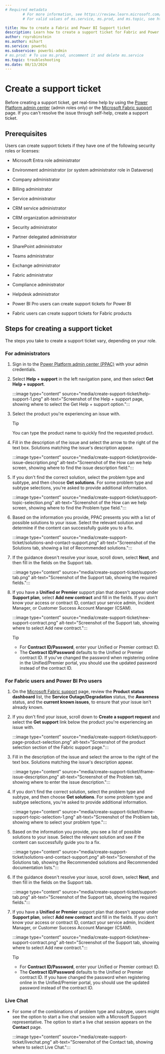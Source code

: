 ```yaml
---
# Required metadata
		# For more information, see https://review.learn.microsoft.com/en-us/help/platform/learn-editor-add-metadata?branch=main
		# For valid values of ms.service, ms.prod, and ms.topic, see https://review.learn.microsoft.com/en-us/help/platform/metadata-taxonomies?branch=main

title: How to create a Fabric and Power BI Support ticket
description: Learn how to create a support ticket for Fabric and Power BI, depending on your role (administrator versus user).
author: royrubinstein
ms.author: mihart
ms.service: powerbi
ms.subservice: powerbi-admin
# ms.prod: # To use ms.prod, uncomment it and delete ms.service
ms.topic: troubleshooting 
ms.date: 08/13/2024
---
```


# Create a support ticket

Before creating a support ticket, get real-time help by using the [Power Platform admin center](https://admin.powerplatform.microsoft.com/support) (admin roles only) or the [Microsoft Fabric support](https://support.fabric.microsoft.com/support) page. If you can't resolve the issue through self-help, create a support ticket.

## Prerequisites

Users can create support tickets if they have one of the following security roles or licenses:

- Microsoft Entra role administrator

- Environment administrator (or system administrator role in Dataverse)

- Company administrator

- Billing administrator

- Service administrator

- CRM service administrator

- CRM organization administrator

- Security administrator

- Partner delegated administrator

- SharePoint administrator

- Teams administrator

- Exchange administrator

- Fabric administrator

- Compliance administrator

- Helpdesk administrator

- Power BI Pro users can create support tickets for Power BI

- Fabric users can create support tickets for Fabric products

## Steps for creating a support ticket

The steps you take to create a support ticket vary, depending on your role.

### For administrators

1. Sign in to the [Power Platform admin center (PPAC)](https://admin.powerplatform.microsoft.com/) with your admin credentials.

1. Select **Help + support** in the left navigation pane, and then select **Get Help + support**.

   :::image type="content" source="media/create-support-ticket/help-support-1.png" alt-text="Screenshot of the Help + support page, showing where to select the Get Help + support option.":::

1. Select the product you're experiencing an issue with.

   > [!TIP]
   > You can type the product name to quickly find the requested product.

1. Fill in the description of the issue and select the arrow to the right of the text box. Solutions matching the issue's description appear.

   :::image type="content" source="media/create-support-ticket/provide-issue-description.png" alt-text="Screenshot of the How can we help screen, showing where to find the issue description field.":::

1. If you don't find the correct solution, select the problem type and subtype, and then choose **Get solutions**. For some problem type and subtype selections, you're asked to provide additional information.

   :::image type="content" source="media/create-support-ticket/support-topic-selection.png" alt-text="Screenshot of the How can we help screen, showing where to find the Problem type field.":::

1. Based on the information you provide, PPAC presents you with a list of possible solutions to your issue. Select the relevant solution and determine if the content can successfully guide you to a fix.

   :::image type="content" source="media/create-support-ticket/solutions-and-contact-support.png" alt-text="Screenshot of the Solutions tab, showing a list of Recommended solutions.":::

1. If the guidance doesn't resolve your issue, scroll down, select **Next**, and then fill in the fields on the Support tab.

   :::image type="content" source="media/create-support-ticket/support-tab.png" alt-text="Screenshot of the Support tab, showing the required fields.":::

1. If you have a **Unified or Premier** support plan that doesn't appear under **Support plan**, select **Add new contract** and fill in the fields. If you don't know your access or contract ID, contact your service admin, Incident Manager, or Customer Success Account Manager (CSAM).

   :::image type="content" source="media/create-support-ticket/new-support-contract.png" alt-text="Screenshot of the Support tab, showing where to select Add new contract.":::

   > [!TIP]
   >- For **Contract ID/Password**, enter your Unified or Premier contract ID.
   >- The **Contract ID/Password** defaults to the Unified or Premier contract ID. If you've changed the password when registering online in the Unified/Premier portal, you should use the updated password instead of the contract ID.

### For Fabric users and Power BI Pro users

1. On the [Microsoft Fabric support](https://support.fabric.microsoft.com/support) page, review the **Product status dashboard** list, the **Service Outage/Degradation** status, the **Awareness** status, and the **current known issues**, to ensure that your issue isn't already known.

1. If you don't find your issue, scroll down to **Create a support request** and select the **Get support** link below the product you're experiencing an issue with.

   :::image type="content" source="media/create-support-ticket/support-page-product-selection.png" alt-text="Screenshot of the product selection section of the Fabric support page.":::

1. Fill in the description of the issue and select the arrow to the right of the text box. Solutions matching the issue's description appear.

   :::image type="content" source="media/create-support-ticket/iframe-issue-description.png" alt-text="Screenshot of the Problem tab, showing where to enter the issue description.":::

1. If you don't find the correct solution, select the problem type and subtype, and then choose **Get solutions**. For some problem type and subtype selections, you're asked to provide additional information.

   :::image type="content" source="media/create-support-ticket/iframe-support-topic-selection-1.png" alt-text="Screenshot of the Problem tab, showing where to select your problem type.":::

1. Based on the information you provide, you see a list of possible solutions to your issue. Select the relevant solution and see if the content can successfully guide you to a fix.

   :::image type="content" source="media/create-support-ticket/solutions-and-contact-support.png" alt-text="Screenshot of the Solutions tab, showing the Recommended solutions and Recommended documentation lists.":::

1. If the guidance doesn't resolve your issue, scroll down, select **Next**, and then fill in the fields on the Support tab.

   :::image type="content" source="media/create-support-ticket/support-tab.png" alt-text="Screenshot of the Support tab, showing the required fields.":::

1. If you have a **Unified or Premier** support plan that doesn't appear under **Support plan**, select **Add new contract** and fill in the fields. If you don't know your access or contract ID, contact your service admin, Incident Manager, or Customer Success Account Manager (CSAM).

   :::image type="content" source="media/create-support-ticket/new-support-contract.png" alt-text="Screenshot of the Support tab, showing where to select Add new contract.":::

   > [!TIP]
   >- For **Contract ID/Password**, enter your Unified or Premier contract ID.
   >- The **Contract ID/Password** defaults to the Unified or Premier contract ID. If you have changed the password when registering online in the Unified/Premier portal, you should use the updated password instead of the contract ID.

### Live Chat

- For some of the combinations of problem type and subtype, users might see the option to start a live chat session with a Microsoft Support representative. The option to start a live chat session appears on the **Contact** page.

   :::image type="content" source="media/create-support-ticket/livechat.png" alt-text="Screenshot of the Contact tab, showing where to select Live Chat.":::
